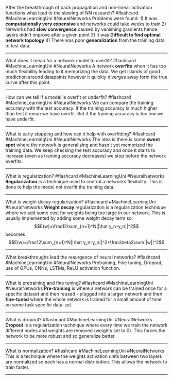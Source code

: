 After the breakthrough of back propagation and non-linear activation functions what lead to the slowing of NN research? #flashcard #MachineLearningUni #NeuralNetworks
	Problems were found: 1) It was **computationally very expensive** and networks could take weeks to train 2) Networks had **slow convergence** caused by vanishing gradients hence layers didn't improve after a given point 3) It was **Difficult to find optimal network topology** 4) There was poor **generalization** from the training data to test data.

---
What does it mean for a network model to overfit? #flashcard #MachineLearningUni #NeuralNetworks 
	A network **overfits** when it has too much flexibility leading to it memorizing the data. We get islands of good prediction around datapoints however it quickly diverges away form the true curve after this point.

---
How can we tell if a model is overfit or underfit? #flashcard #MachineLearningUni #NeuralNetworks
	We can compare the training accuracy with the test accuracy. If the training accuracy is much higher than test it mean we have overfit. But if the training accuracy is too low we have underfit.

---
What is early stopping and how can it help with overfitting? #flashcard #MachineLearningUni #NeuralNetworks 
	The idea is there is some **sweet spot** where the network is generalizing and hasn't yet memorized the training data. We keep checking the test accuracy and once it starts to increase (even as training accuracy decreases) we stop before the network overfits.

---
What is regularization? #flashcard #MachineLearningUni #NeuralNetworks 
	**Regularization** is a technique used to control a networks flexibility. This is done to help the model not overfit the training data.

---
What is weight decay regularization? #flashcard #MachineLearningUni #NeuralNetworks 
	**Weight decay** regularization is a regularization technique where we add some cost for weights being too large in our network. This is usually implemented by adding some weight decay term so: $$E(w)=\frac12\sum_{n=1}^N||\hat y_n-y_n||^2$$ becomes $$E(w)=\frac12\sum_{n=1}^N||\hat y_n-y_n||^2+\frac\beta2\sum||w||^2$$

---
What breakthroughs lead the resurgence of neural networks? #flashcard #MachineLearningUni #NeuralNetworks 
	Pretraining, Fine tuning, Dropout, use of GPUs, CNNs, LSTMs, ReLU activation function.

---
What is pretraining and fine tuning? #flashcard #MachineLearningUni #NeuralNetworks 
	**Pre-training** is where a network can be trained once for a specific dataset and then reused - plugged into a larger network and then **fine-tuned** where the whole network is trained for a small amount of time on some task specific data-set.

---
What is dropout? #flashcard #MachineLearningUni #NeuralNetworks 
	**Dropout** is a regularization technique where every time we train the network different nodes and weights are removed (weights set to 0). This forces the network to be more robust and so generalize better.

---
What is normalization? #flashcard #MachineLearningUni #NeuralNetworks 
	This is a technique where the weights activation units between two layers are normalized so each has a normal distribution. This allows the network to train faster.

---
